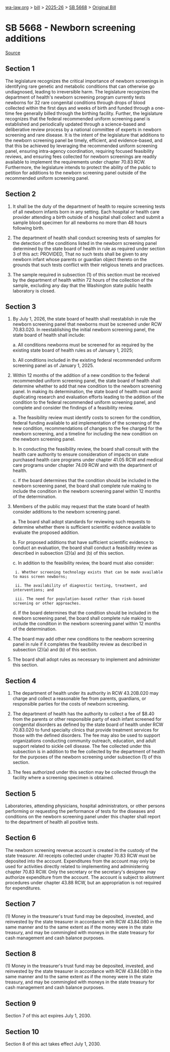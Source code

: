[wa-law.org](/) > [bill](/bill/) > [2025-26](/bill/2025-26/) > [SB 5668](/bill/2025-26/sb/5668/) > [Original Bill](/bill/2025-26/sb/5668/1/)

# SB 5668 - Newborn screening additions

[Source](http://lawfilesext.leg.wa.gov/biennium/2025-26/Pdf/Bills/Senate%20Bills/5668.pdf)

## Section 1
The legislature recognizes the critical importance of newborn screenings in identifying rare genetic and metabolic conditions that can otherwise go undiagnosed, leading to irreversible harm. The legislature recognizes the department of health's newborn screening program currently tests newborns for 32 rare congenital conditions through drops of blood collected within the first days and weeks of birth and funded through a one-time fee generally billed through the birthing facility. Further, the legislature recognizes that the federal recommended uniform screening panel is established and periodically updated through a science-based and deliberative review process by a national committee of experts in newborn screening and rare disease. It is the intent of the legislature that additions to the newborn screening panel be timely, efficient, and evidence-based, and that this be achieved by leveraging the recommended uniform screening panel, ensuring intra-agency coordination, requiring focused feasibility reviews, and ensuring fees collected for newborn screenings are readily available to implement the requirements under chapter 70.83 RCW. Furthermore, the legislature intends to protect the ability of the public to petition for additions to the newborn screening panel outside of the recommended uniform screening panel.

## Section 2
1. It shall be the duty of the department of health to require screening tests of all newborn infants born in any setting. Each hospital or health care provider attending a birth outside of a hospital shall collect and submit a sample blood specimen for all newborns no more than 48 hours following birth.

2. The department of health shall conduct screening tests of samples for the detection of the conditions listed in the newborn screening panel determined by the state board of health in rule as required under section 3 of this act: PROVIDED, That no such tests shall be given to any newborn infant whose parents or guardian object thereto on the grounds that such tests conflict with their religious tenets and practices.

3. The sample required in subsection (1) of this section must be received by the department of health within 72 hours of the collection of the sample, excluding any day that the Washington state public health laboratory is closed.

## Section 3
1. By July 1, 2026, the state board of health shall reestablish in rule the newborn screening panel that newborns must be screened under RCW 70.83.020. In reestablishing the initial newborn screening panel, the state board of health shall include:

    a. All conditions newborns must be screened for as required by the existing state board of health rules as of January 1, 2025;

    b. All conditions included in the existing federal recommended uniform screening panel as of January 1, 2025.

2. Within 12 months of the addition of a new condition to the federal recommended uniform screening panel, the state board of health shall determine whether to add that new condition to the newborn screening panel. In making its determination, the state board of health must avoid duplicating research and evaluation efforts leading to the addition of the condition to the federal recommended uniform screening panel, and complete and consider the findings of a feasibility review.

    a. The feasibility review must identify costs to screen for the condition, federal funding available to aid implementation of the screening of the new condition, recommendations of changes to the fee charged for the newborn screening, and a timeline for including the new condition on the newborn screening panel.

    b. In conducting the feasibility review, the board shall consult with the health care authority to ensure consideration of impacts on state purchased health care programs under chapter 41.05 RCW and medical care programs under chapter 74.09 RCW and with the department of health.

    c. If the board determines that the condition should be included in the newborn screening panel, the board shall complete rule making to include the condition in the newborn screening panel within 12 months of the determination.

3. Members of the public may request that the state board of health consider additions to the newborn screening panel.

    a. The board shall adopt standards for reviewing such requests to determine whether there is sufficient scientific evidence available to evaluate the proposed addition.

    b. For proposed additions that have sufficient scientific evidence to conduct an evaluation, the board shall conduct a feasibility review as described in subsection (2)(a) and (b) of this section.

    c. In addition to the feasibility review, the board must also consider:

        i. Whether screening technology exists that can be made available to mass screen newborns;

        ii. The availability of diagnostic testing, treatment, and interventions; and

        iii. The need for population-based rather than risk-based screening or other approaches.

    d. If the board determines that the condition should be included in the newborn screening panel, the board shall complete rule making to include the condition in the newborn screening panel within 12 months of the determination.

4. The board may add other new conditions to the newborn screening panel in rule if it completes the feasibility review as described in subsection (2)(a) and (b) of this section.

5. The board shall adopt rules as necessary to implement and administer this section.

## Section 4
1. The department of health under its authority in RCW 43.20B.020 may charge and collect a reasonable fee from parents, guardians, or responsible parties for the costs of newborn screening.

2. The department of health has the authority to collect a fee of $8.40 from the parents or other responsible party of each infant screened for congenital disorders as defined by the state board of health under RCW 70.83.020 to fund specialty clinics that provide treatment services for those with the defined disorders. The fee may also be used to support organizations conducting community outreach, education, and adult support related to sickle cell disease. The fee collected under this subsection is in addition to the fee collected by the department of health for the purposes of the newborn screening under subsection (1) of this section.

3. The fees authorized under this section may be collected through the facility where a screening specimen is obtained.

## Section 5
Laboratories, attending physicians, hospital administrators, or other persons performing or requesting the performance of tests for the diseases and conditions on the newborn screening panel under this chapter shall report to the department of health all positive tests.

## Section 6
The newborn screening revenue account is created in the custody of the state treasurer. All receipts collected under chapter 70.83 RCW must be deposited into the account. Expenditures from the account may only be used for activities directly related to implementing and administering chapter 70.83 RCW. Only the secretary or the secretary's designee may authorize expenditure from the account. The account is subject to allotment procedures under chapter 43.88 RCW, but an appropriation is not required for expenditures.

## Section 7
(1) Money in the treasurer's trust fund may be deposited, invested, and reinvested by the state treasurer in accordance with RCW 43.84.080 in the same manner and to the same extent as if the money were in the state treasury, and may be commingled with moneys in the state treasury for cash management and cash balance purposes.

## Section 8
(1) Money in the treasurer's trust fund may be deposited, invested, and reinvested by the state treasurer in accordance with RCW 43.84.080 in the same manner and to the same extent as if the money were in the state treasury, and may be commingled with moneys in the state treasury for cash management and cash balance purposes.

## Section 9
Section 7 of this act expires July 1, 2030.

## Section 10
Section 8 of this act takes effect July 1, 2030.
